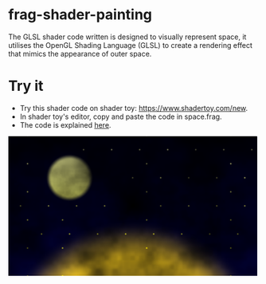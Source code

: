 # frag-shader-painting
The GLSL shader code written is designed to visually represent space, it utilises the OpenGL Shading Language (GLSL) to create a rendering effect that mimics the appearance of outer space. 

# Try it
- Try this shader code on shader toy: https://www.shadertoy.com/new.
- In shader toy's editor, copy and paste the code in space.frag.
- The code is explained <a href=https://youtu.be/2AqsucDsH9U>here</a>.
<img src="https://github.com/R40835/frag-shader-painting/blob/main/assets/Space.PNG" alt="Alt Text" width="500">
